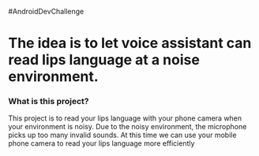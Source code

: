 #AndroidDevChallenge 
# The idea is to let voice assistant can read lips language at a noise environment.
### What is this project?
This project is to read your lips language with your phone camera when your environment is noisy. Due to the noisy environment, the microphone picks up too many invalid sounds. At this time we can use your mobile phone camera to read your lips language more efficiently
